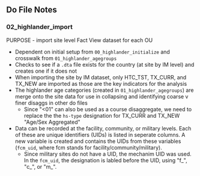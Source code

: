 ## Do File Notes
### 02_highlander_import

PURPOSE - import site level Fact View dataset for each OU

- Dependent on initial setup from `00_highlander_initialize` and crosswalk from `01_highlander_agegroups`
- Checks to see if a `.dta` file exists for the country (at site by IM level) and creates one if it does not
- When importing the site by IM dataset, only HTC_TST, TX_CURR, and TX_NEW are imported as those are the key indicators for the analysis
- The highlander age categories (created in `01_highlander_agegroups`) are merge onto the site data for use in collapsing and identifying coarse v finer   disaggs in other do files
  * Since "<01" can also be used as a course disaggregate, we need to replace the the `hs-type` designation for TX_CURR and TX_NEW "Age/Sex Aggregated"
- Data can be recorded at the facility, community, or military levels.  Each of these are unique identifiers (UIDs) is listed in seperate columns. A new variable is created and contains the UIDs from these variables (`fcm_uid`, where fcm stands for facility/community/military).
  * Since military sites do not have a UID, the mechanim UID was used. In the `fcm_uid`, the designation is labled before the UID, using "f_", "c_", or "m_".
